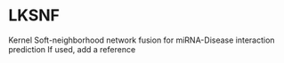 # LKSNF
Kernel Soft-neighborhood network fusion for miRNA-Disease interaction prediction
If used, add a reference
